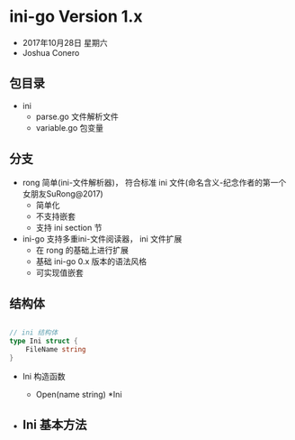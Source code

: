 # ini-go Version 1.x
- 2017年10月28日 星期六
- Joshua Conero

## 包目录
- ini
    - parse.go          文件解析文件
    - variable.go       包变量
## 分支
- rong      简单(ini-文件解析器)， 符合标准 ini 文件(命名含义-纪念作者的第一个女朋友SuRong@2017)
    - 简单化
    - 不支持嵌套
    - 支持 ini section 节
- ini-go    支持多重ini-文件阅读器， ini 文件扩展
    - 在 rong 的基础上进行扩展
    - 基础 ini-go 0.x 版本的语法风格
    - 可实现值嵌套

## 结构体
```go

// ini 结构体
type Ini struct {
	FileName string
}

```    
- Ini 构造函数
    - Open(name string) *Ini

- Ini 基本方法
    - 